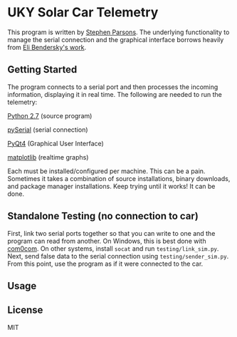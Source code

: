 UKY Solar Car Telemetry
=======================

This program is written by [Stephen Parsons](mailto:stephen.parsons@uky.edu).
The underlying functionality to manage the serial connection and the graphical interface borrows heavily from [Eli Bendersky's work](http://eli.thegreenplace.net/2009/08/07/a-live-data-monitor-with-python-pyqt-and-pyserial/).

Getting Started
-----------------------

The program connects to a serial port and then processes the incoming information, displaying it in real time. The following are needed to run the telemetry:

[Python 2.7](https://www.python.org/download/) (source program)

[pySerial](http://sourceforge.net/projects/pyserial/files/pyserial/) (serial connection)

[PyQt4](http://www.riverbankcomputing.co.uk/software/pyqt/download) (Graphical User Interface)

[matplotlib](http://matplotlib.org/downloads.html) (realtime graphs)

Each must be installed/configured per machine. This can be a pain. Sometimes it takes a combination of source installations, binary downloads, and package manager installations. Keep trying until it works! It can be done.

Standalone Testing (no connection to car)
-----------------------------------------

First, link two serial ports together so that you can write to one and the program can read from another. On Windows, this is best done with [com0com](http://com0com.sourceforge.net/). On other systems, install ```socat``` and run ```testing/link_sim.py```.
Next, send false data to the serial connection using ```testing/sender_sim.py```.
From this point, use the program as if it were connected to the car.

Usage
-----



License
-----------------------
MIT
